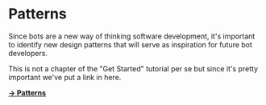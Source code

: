 Patterns
========

Since bots are a new way of thinking software development, it's
important to identify new design patterns that will serve as inspiration
for future bot developers.

This is not a chapter of the "Get Started" tutorial per se but since
it's pretty important we've put a link in here.

**[&rarr; Patterns](../patterns.md)**
